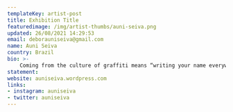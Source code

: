 ```yaml
---
templateKey: artist-post
title: Exhibition Title
featuredimage: /img/artist-thumbs/auni-seiva.png
updated: 26/08/2021 14:29:53
email: deborauniseiva@gmail.com
name: Auni Seiva
country: Brazil
bio: >-
    Coming from the culture of graffiti means “writing your name everywhere”, which is very nice, but, as this did not completely satisfy me, I tried to go deeper into the path of contemporary art, (definitely the meetings of the art discussion group “3a. via”, through my mentor @ tinho23sp were essential for the development of my work), so I started collecting objects on the street, and, I agglutinate them to cement, in molds made of cardboard. The “Blocos de Energia” series appeared during the artistic residency at Funarte and won me a prize in 2018, in addition to the sculptures, I also paint murals with drawings of the enlarged objects, a way to make citizens see the garbage problems that used to go unnoticed, like, "I'm not responsible for all that trash!", trying to criticize the consumer society, I should also cite the book "Tao of physics" CAPRA, Frijot (read in 2016), as the driving force behind my research, because the energy blocks represent the formation of matter in the quantum world, which occurs through certain blocks, which they generate pattern packages before it materialize, that is, they bring from the invisible to the visible, show what is hidden, I try to connect internal and external worlds, in truth, I believe we are not separated creatures, our environment is a reflection of what we really are
statement:
website: auniseiva.wordpress.com
links: 
- instagram: auniseiva
- twitter: auniseiva
---
```

